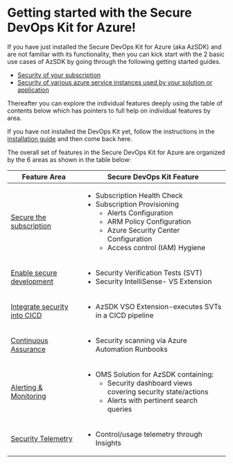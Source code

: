 # Getting started with the Secure DevOps Kit for Azure!

If you have just installed the Secure DevOps Kit for Azure (aka AzSDK) and are not familiar with its functionality, then you can kick start with the 2 basic use cases of AzSDK by going through the following getting started guides.  
- [Security of your subscription](GettingStarted_SubscriptionSecurity.md)
- [Security of various azure service instances used by your solution or application](GettingStarted_AzureServiceSecurity.md)  

Thereafter you can explore the individual features deeply using the table of contents below which has pointers to full help on individual features by area.

If you have not installed the DevOps Kit yet, follow the instructions in the [installation guide](../00a-Setup/Readme.md) and then come back here.

The overall set of features in the Secure DevOps Kit for Azure are organized by the 6 areas as shown in the table below:  



|Feature Area | Secure DevOps Kit Feature|
|-------------|--------------------------|
[Secure the subscription](../01-Subscription-Security-(SS)/Readme.md) | <ul><li>Subscription Health Check</li> <li>Subscription Provisioning<ul><li> Alerts Configuration</li>  </li> <li>ARM Policy Configuration</li> <li>Azure Security Center Configuration</li><li>Access control (IAM) Hygiene</li>  </ul> </li></ul>
[Enable secure development](../02-Secure-Development/Readme.md) | <ul><li>Security Verification Tests (SVT) </li><li>Security IntelliSense- VS Extension </li></ul>
[Integrate security into CICD](../03-Security-In-CICD/Readme.md) | <ul><li>AzSDK VSO Extension-executes SVTs in a CICD pipeline </li></ul>
[Continuous Assurance](../04-Continous-Assurance/Readme.md) | <ul><li>Security scanning via Azure Automation Runbooks</li></ul>
[Alerting & Monitoring](../05-Alerting-and-Monitoring/Readme.md) | <ul><li>OMS Solution for AzSDK containing:<ul><li>Security dashboard views covering security state/actions</li><li>Alerts with pertinent search queries</li></ul></li></ul>
[Security Telemetry](../06-Security-Telemetry/Readme.md) | <ul><li>Control/usage telemetry through Insights</li></ul>


